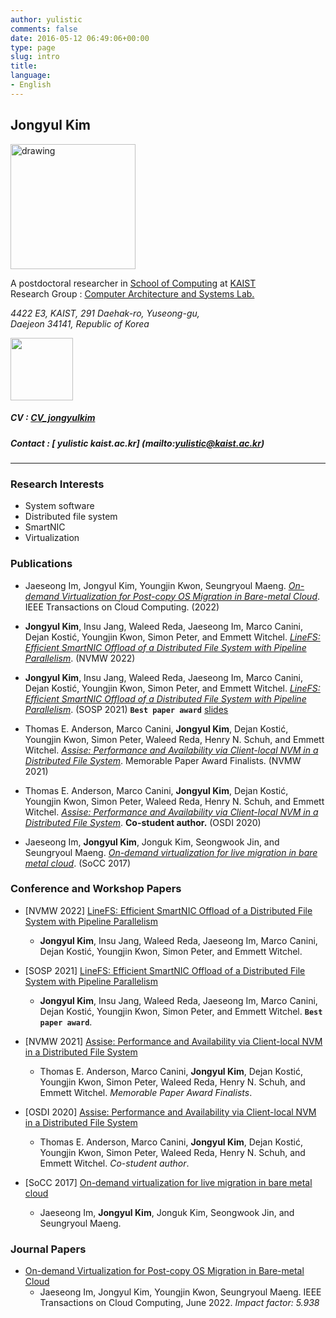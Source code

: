 ```yaml
---
author: yulistic
comments: false
date: 2016-05-12 06:49:06+00:00
type: page
slug: intro
title: 
language:
- English
---
```


## Jongyul Kim

<!-- ![Hi! I'm Jongyul.](/img/jongyul.jpg) -->

<img src="https://yulistic.gitlab.io/img/jongyul.jpg" alt="drawing" width="200"/>

A postdoctoral researcher in [School of Computing](http://cs.kaist.ac.kr) at [KAIST](http://www.kaist.ac.kr)  
Research Group : [Computer Architecture and Systems Lab.](http://casys.kaist.ac.kr)

_4422 E3, KAIST, 291 Daehak-ro, Yuseong-gu,_  
_Daejeon 34141, Republic of Korea_  
<!-- <a href="http://w3w.co/chef.tasty.quirky" target="_blank"><img class="" src="http://what3words.com/calls/embed/text/chef.tasty.quirky/dark" alt="" width="100" /></a> -->
<a href="https://map.what3words.com/snappy.smaller.wants" target="_blank"><img class="" src="https://what3words.com/calls/embed/text/snappy.smaller.wants/dark" alt="" width="100" /></a>

##### CV : [CV_jongyulkim](/files/CV_jongyulkim.pdf)
##### Contact : [<i class="fa fa-envelope-square fa-lg" aria-hidden="true"></i>  yulistic <i class="fa fa-at" aria-hidden="true"></i> kaist.ac.kr] (mailto:yulistic@kaist.ac.kr)

<!--<a id="contact-link-email" class="contact_link" href="mailto:yulistic@gmail.com" style="font-size:30px">-->
  <!--<span class="fa fa-envelope-square" aria-hidden="true"></span></a>-->
<!--<a id="contact-link-phone" class="contact_link" href="tel:+82-10-7422-0952" style="font-size:30px">-->
  <!--<span class="fa fa-phone-square" aria-hidden="true"></span></a>-->

---

### Research Interests

* System software
* Distributed file system
* SmartNIC
* Virtualization

### Publications

* Jaeseong Im, Jongyul Kim, Youngjin Kwon, Seungryoul Maeng. *[On-demand Virtualization for Post-copy OS Migration in Bare-metal Cloud](https://ieeexplore.ieee.org/document/9786612)*. IEEE Transactions on Cloud Computing. (2022)

* **Jongyul Kim**, Insu Jang, Waleed Reda, Jaeseong Im, Marco Canini, Dejan Kostić, Youngjin Kwon, Simon Peter, and Emmett Witchel. *[LineFS: Efficient SmartNIC Offload of a Distributed File System with Pipeline Parallelism](http://nvmw.ucsd.edu/onlineprogram/#paper-32)*. (NVMW 2022)

* **Jongyul Kim**, Insu Jang, Waleed Reda, Jaeseong Im, Marco Canini, Dejan Kostić, Youngjin Kwon, Simon Peter, and Emmett Witchel. *[LineFS: Efficient SmartNIC Offload of a Distributed File System with Pipeline Parallelism](https://dl.acm.org/doi/10.1145/3477132.3483565)*. (SOSP 2021) **`Best paper award`** [<i class="fa fa-file"></i> slides](/files/LineFS_slides_20min.ppsx)

* Thomas E. Anderson, Marco Canini, **Jongyul Kim**, Dejan Kostić, Youngjin Kwon, Simon Peter, Waleed Reda, Henry N. Schuh, and Emmett Witchel. *[Assise: Performance and Availability via Client-local NVM in a Distributed File System](http://nvmw.ucsd.edu/program/#paper-29)*. Memorable Paper Award Finalists. (NVMW 2021)

* Thomas E. Anderson, Marco Canini, **Jongyul Kim**, Dejan Kostić, Youngjin Kwon, Simon Peter, Waleed Reda, Henry N. Schuh, and Emmett Witchel. *[Assise: Performance and Availability via Client-local NVM in a Distributed File System](https://www.usenix.org/conference/osdi20/presentation/anderson)*. **Co-student author.** (OSDI 2020)

* Jaeseong Im, **Jongyul Kim**, Jonguk Kim, Seongwook Jin, and Seungryoul Maeng. *[On-demand virtualization for live migration in bare metal cloud](https://dl.acm.org/doi/10.1145/3127479.3129254)*. (SoCC 2017)


### Conference and Workshop Papers

- [NVMW 2022] [LineFS: Efficient SmartNIC Offload of a Distributed File System with Pipeline Parallelism](http://nvmw.ucsd.edu/onlineprogram/#paper-32)
  - **Jongyul Kim**, Insu Jang, Waleed Reda, Jaeseong Im, Marco Canini, Dejan Kostić, Youngjin Kwon, Simon Peter, and Emmett Witchel.

- [SOSP 2021] [LineFS: Efficient SmartNIC Offload of a Distributed File System with Pipeline Parallelism](https://dl.acm.org/doi/10.1145/3477132.3483565) [<i class="fa fa-file" title="slides"></i>](/files/LineFS_slides_20min.ppsx)
  - **Jongyul Kim**, Insu Jang, Waleed Reda, Jaeseong Im, Marco Canini, Dejan Kostić, Youngjin Kwon, Simon Peter, and Emmett Witchel. **`Best paper award`**.

- [NVMW 2021] [Assise: Performance and Availability via Client-local NVM in a Distributed File System](http://nvmw.ucsd.edu/program/#paper-29)
  - Thomas E. Anderson, Marco Canini, **Jongyul Kim**, Dejan Kostić, Youngjin Kwon, Simon Peter, Waleed Reda, Henry N. Schuh, and Emmett Witchel. *Memorable Paper Award Finalists*.

- [OSDI 2020] [Assise: Performance and Availability via Client-local NVM in a Distributed File System](https://www.usenix.org/conference/osdi20/presentation/anderson)
  -  Thomas E. Anderson, Marco Canini, **Jongyul Kim**, Dejan Kostić, Youngjin Kwon, Simon Peter, Waleed Reda, Henry N. Schuh, and Emmett Witchel. *Co-student author*.

- [SoCC 2017] [On-demand virtualization for live migration in bare metal cloud](https://dl.acm.org/doi/10.1145/3127479.3129254)
  - Jaeseong Im, **Jongyul Kim**, Jonguk Kim, Seongwook Jin, and Seungryoul Maeng.

### Journal Papers

- [On-demand Virtualization for Post-copy OS Migration in Bare-metal Cloud](https://ieeexplore.ieee.org/document/9786612)
  - Jaeseong Im, Jongyul Kim, Youngjin Kwon, Seungryoul Maeng. IEEE Transactions on Cloud Computing, June 2022. *Impact factor: 5.938*


<!-- Table version. -->
<!-- {{< table "/assets/data/publications.csv" >}} -->

<!-- ### Projects

* Efficient and Scalable Distributed File System Leveraging Emerging HW Technology, (2020.03 - 2023.02)
* New Cloud System Design combining Virtualized Cloud and Bare-metal Cloud, (2016.06 - 2019.05)
* UX-oriented Mobile SW Platform, (2013.04 - 2016.08) -->
